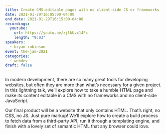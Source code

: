 ```yaml
---
title: Create CMS-editable pages with no client-side JS or frameworks
date: 2021-01-29T16:05:00-04:00
end_date: 2021-01-29T16:15:00-04:00
recordings:
  youtube:
    url: https://youtu.be/zjlkUvx14Fc
    length: "9:03"
speakers:
  - bryan-robinson
event: the-jam-2021
categories:
  - webdev
draft: false
---
```


In modern development, there are so many great tools for developing websites, but often they are more than what’s necessary for a given project. In this lightning talk, we’ll explore how to take a humble HTML page and make its content editable in a CMS with no frameworks and no client-side JavaScript.

Our final product will be a website that only contains HTML. That’s right, no CSS, no JS. Just pure markup! We’ll explore how to create a build process to fetch data from a third-party API, run it through a templating engine, and finish with a lovely set of semantic HTML that any browser could love.
